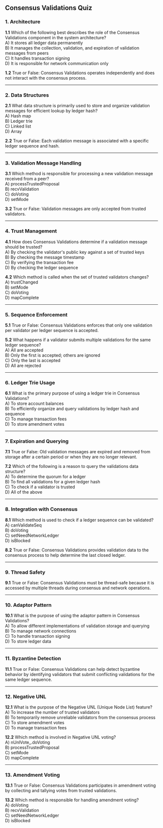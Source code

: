 ## Consensus Validations Quiz

### 1. Architecture

**1.1** Which of the following best describes the role of the Consensus Validations component in the system architecture?  
A) It stores all ledger data permanently  
B) It manages the collection, validation, and expiration of validation messages from peers  
C) It handles transaction signing  
D) It is responsible for network communication only

**1.2** True or False: Consensus Validations operates independently and does not interact with the consensus process.

---

### 2. Data Structures

**2.1** What data structure is primarily used to store and organize validation messages for efficient lookup by ledger hash?  
A) Hash map  
B) Ledger trie  
C) Linked list  
D) Array

**2.2** True or False: Each validation message is associated with a specific ledger sequence and hash.

---

### 3. Validation Message Handling

**3.1** Which method is responsible for processing a new validation message received from a peer?  
A) processTrustedProposal  
B) recvValidation  
C) doVoting  
D) setMode

**3.2** True or False: Validation messages are only accepted from trusted validators.

---

### 4. Trust Management

**4.1** How does Consensus Validations determine if a validation message should be trusted?  
A) By checking the validator's public key against a set of trusted keys  
B) By checking the message timestamp  
C) By verifying the transaction fee  
D) By checking the ledger sequence

**4.2** Which method is called when the set of trusted validators changes?  
A) trustChanged  
B) setMode  
C) doVoting  
D) mapComplete

---

### 5. Sequence Enforcement

**5.1** True or False: Consensus Validations enforces that only one validation per validator per ledger sequence is accepted.

**5.2** What happens if a validator submits multiple validations for the same ledger sequence?  
A) All are accepted  
B) Only the first is accepted; others are ignored  
C) Only the last is accepted  
D) All are rejected

---

### 6. Ledger Trie Usage

**6.1** What is the primary purpose of using a ledger trie in Consensus Validations?  
A) To store account balances  
B) To efficiently organize and query validations by ledger hash and sequence  
C) To manage transaction fees  
D) To store amendment votes

---

### 7. Expiration and Querying

**7.1** True or False: Old validation messages are expired and removed from storage after a certain period or when they are no longer relevant.

**7.2** Which of the following is a reason to query the validations data structure?  
A) To determine the quorum for a ledger  
B) To find all validations for a given ledger hash  
C) To check if a validator is trusted  
D) All of the above

---

### 8. Integration with Consensus

**8.1** Which method is used to check if a ledger sequence can be validated?  
A) canValidateSeq  
B) doVoting  
C) setNeedNetworkLedger  
D) isBlocked

**8.2** True or False: Consensus Validations provides validation data to the consensus process to help determine the last closed ledger.

---

### 9. Thread Safety

**9.1** True or False: Consensus Validations must be thread-safe because it is accessed by multiple threads during consensus and network operations.

---

### 10. Adaptor Pattern

**10.1** What is the purpose of using the adaptor pattern in Consensus Validations?  
A) To allow different implementations of validation storage and querying  
B) To manage network connections  
C) To handle transaction signing  
D) To store ledger data

---

### 11. Byzantine Detection

**11.1** True or False: Consensus Validations can help detect byzantine behavior by identifying validators that submit conflicting validations for the same ledger sequence.

---

### 12. Negative UNL

**12.1** What is the purpose of the Negative UNL (Unique Node List) feature?  
A) To increase the number of trusted validators  
B) To temporarily remove unreliable validators from the consensus process  
C) To store amendment votes  
D) To manage transaction fees

**12.2** Which method is involved in Negative UNL voting?  
A) nUnlVote_.doVoting  
B) processTrustedProposal  
C) setMode  
D) mapComplete

---

### 13. Amendment Voting

**13.1** True or False: Consensus Validations participates in amendment voting by collecting and tallying votes from trusted validations.

**13.2** Which method is responsible for handling amendment voting?  
A) doVoting  
B) recvValidation  
C) setNeedNetworkLedger  
D) isBlocked